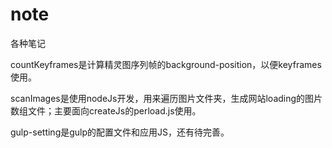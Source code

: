 # note
各种笔记   


countKeyframes是计算精灵图序列帧的background-position，以便keyframes使用。   


scanImages是使用nodeJs开发，用来遍历图片文件夹，生成网站loading的图片数组文件；主要面向createJs的perload.js使用。   

gulp-setting是gulp的配置文件和应用JS，还有待完善。